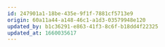 ```yaml
---
id: 247901a1-18be-435e-9f1f-7881cf5713e9
origin: 60a11a44-a148-46c1-a1d3-03579948e120
updated_by: b1c36291-e863-41f3-8c6f-b18dd4f22325
updated_at: 1660035617
---
```

